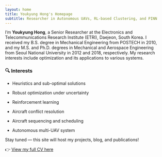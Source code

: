 ```yaml
---
layout: home
title: Youkyung Hong's Homepage
subtitle: Researcher in Autonomous UAVs, RL-based Clustering, and PINN
---
```


I’m **Youkyung Hong**, a Senior Researcher at the Electronics and Telecommunications Research Institute (ETRI), Daejeon, South Korea. I received my B.S. degree in Mechanical Engineering from POSTECH in 2010, and my M.S. and Ph.D. degrees in Mechanical and Aerospace Engineering from Seoul National University in 2012 and 2018, respectively. My research interests include optimization and its applications to various systems.

### 🔍 Interests
- Heuristics and sub-optimal solutions

- Robust optimization under uncertainty

- Reinforcement learning

- Aircraft conflict resolution

- Aircraft sequencing and scheduling

- Autonomous multi-UAV system

Stay tuned — this site will host my projects, blog, and publications!

👉 [View my full CV here](/cv/)
